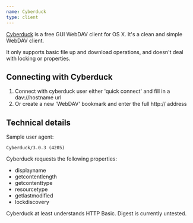 ```yaml
---
name: Cyberduck
type: client
---
```


[Cyberduck][1] is a free GUI WebDAV client for OS X. It's a clean and simple
WebDAV client.

It only supports basic file up and download operations, and doesn't deal with
locking or properties.

Connecting with Cyberduck
-------------------------

1. Connect with cyberduck user either 'quick connect' and fill in a dav://hostname url
2. Or create a new 'WebDAV' bookmark and enter the full http:// address 

Technical details
-----------------

Sample user agent:

    Cyberduck/3.0.3 (4205)

Cyberduck requests the following properties:

* displayname
* getcontentlength
* getcontenttype
* resourcetype
* getlastmodified
* lockdiscovery

Cyberduck at least understands HTTP Basic. Digest is currently untested.


[1]: http://cyberduck.io/
